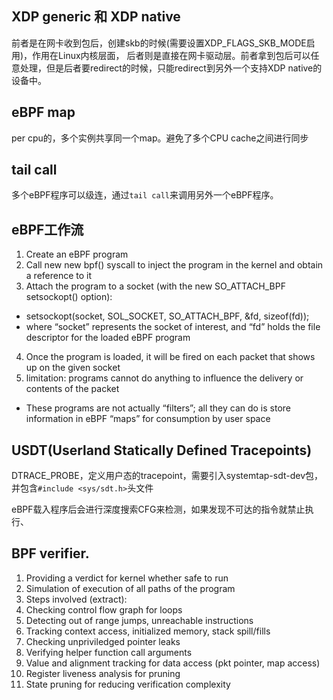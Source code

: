 ## XDP generic 和 XDP native
前者是在网卡收到包后，创建skb的时候(需要设置XDP_FLAGS_SKB_MODE启用)，作用在Linux内核层面，
后者则是直接在网卡驱动层。前者拿到包后可以任意处理，但是后者要redirect的时候，只能redirect到另外一个支持XDP native的设备中。

## eBPF map
per cpu的，多个实例共享同一个map。避免了多个CPU cache之间进行同步

## tail call
多个eBPF程序可以级连，通过`tail call`来调用另外一个eBPF程序。

## eBPF工作流

1. Create an eBPF program
2. Call new new bpf() syscall to inject the program in the kernel and obtain a reference to it
3. Attach the program to a socket (with the new SO_ATTACH_BPF setsockopt() option):
  * setsockopt(socket, SOL_SOCKET, SO_ATTACH_BPF, &fd, sizeof(fd));
  * where “socket” represents the socket of interest, and “fd” holds the file descriptor for the loaded eBPF program
4. Once the program is loaded, it will be fired on each packet that shows up on the given socket
5. limitation: programs cannot do anything to influence the delivery or contents of the packet
  * These programs are not actually “filters”; all they can do is store information in eBPF “maps” for consumption by user space

## USDT(Userland Statically Defined Tracepoints)
DTRACE_PROBE，定义用户态的tracepoint，需要引入systemtap-sdt-dev包，并包含`#include <sys/sdt.h>`头文件

eBPF载入程序后会进行深度搜索CFG来检测，如果发现不可达的指令就禁止执行、

## BPF verifier.
1. Providing a verdict for kernel whether safe to run
2. Simulation of execution of all paths of the program
3. Steps involved (extract):
  1. Checking control flow graph for loops
  2. Detecting out of range jumps, unreachable instructions
  3. Tracking context access, initialized memory, stack spill/fills
  4. Checking unpriviledged pointer leaks
  5. Verifying helper function call arguments
  6. Value and alignment tracking for data access (pkt pointer, map access)
  7. Register liveness analysis for pruning
  8. State pruning for reducing verification complexity